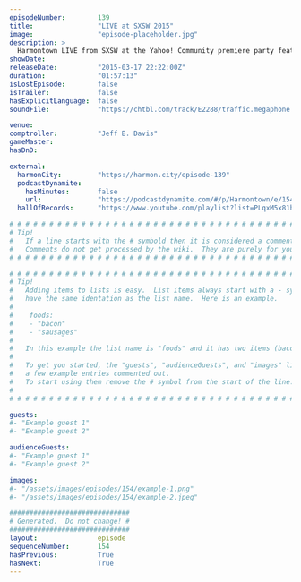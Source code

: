 ```yaml
---
episodeNumber:        139
title:                "LIVE at SXSW 2015"
image:                "episode-placeholder.jpg"
description: >
  Harmontown LIVE from SXSW at the Yahoo! Community premiere party feat. Chris McKenna and a very loud bar!
showDate:             
releaseDate:          "2015-03-17 22:22:00Z"
duration:             "01:57:13"
isLostEpisode:        false
isTrailer:            false
hasExplicitLanguage:  false
soundFile:            "https://chtbl.com/track/E2288/traffic.megaphone.fm/STA5282100447.mp3?updated=1562022913"

venue:                
comptroller:          "Jeff B. Davis"
gameMaster:           
hasDnD:               

external:
  harmonCity:         "https://harmon.city/episode-139"
  podcastDynamite:
    hasMinutes:       false
    url:              "https://podcastdynamite.com/#/p/Harmontown/e/154/139"
  hallOfRecords:      "https://www.youtube.com/playlist?list=PLqxM5x81hNOa33FWL_J3fO3ziUjCm79bm"

# # # # # # # # # # # # # # # # # # # # # # # # # # # # # # # # # # # # # # # # # # # # #
# Tip!
#   If a line starts with the # symbold then it is considered a comment.
#   Comments do not get processed by the wiki.  They are purely for your information.
# # # # # # # # # # # # # # # # # # # # # # # # # # # # # # # # # # # # # # # # # # # # #

# # # # # # # # # # # # # # # # # # # # # # # # # # # # # # # # # # # # # # # # # # # # #
# Tip!
#   Adding items to lists is easy.  List items always start with a - symbol and have
#   have the same identation as the list name.  Here is an example.
#
#    foods:
#    - "bacon"
#    - "sausages"
#
#   In this example the list name is "foods" and it has two items (bacon, and sausages).
#
#   To get you started, the "guests", "audienceGuests", and "images" lists below have
#   a few example entries commented out.
#   To start using them remove the # symbol from the start of the line.
#
# # # # # # # # # # # # # # # # # # # # # # # # # # # # # # # # # # # # # # # # # # # # #

guests:
#- "Example guest 1"
#- "Example guest 2"

audienceGuests:
#- "Example guest 1"
#- "Example guest 2"

images:
#- "/assets/images/episodes/154/example-1.png"
#- "/assets/images/episodes/154/example-2.jpeg"

##############################
# Generated.  Do not change! #
##############################
layout:               episode
sequenceNumber:       154
hasPrevious:          True
hasNext:              True
---
```


<!-- The episode description will be rendered here -->

<!-- Add your content BELOW here -->
<!-- vvvvvvvvvvvvvvvvvvvvvvvvvvv -->




<!-- ^^^^^^^^^^^^^^^^^^^^^^^^^^^ -->
<!-- Add your content ABOVE here -->

<!-- The episode gallery will be rendered here -->